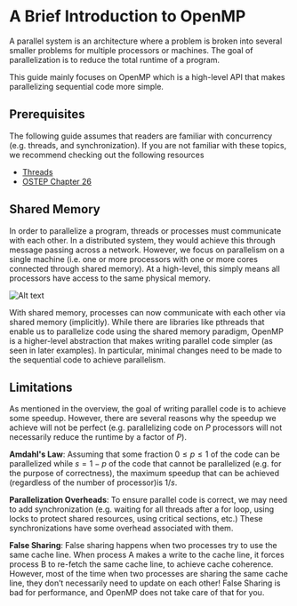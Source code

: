 # A Brief Introduction to OpenMP
A parallel system is an architecture where a problem is broken into several smaller problems for multiple processors or machines. The goal of parallelization is to reduce the total runtime of a program.

This guide mainly focuses on OpenMP which is a high-level API that makes parallelizing sequential code more simple.

## Prerequisites
The following guide assumes that readers are familiar with concurrency (e.g. threads, and synchronization). If you are not familiar with these topics, we recommend checking out the following resources
- [Threads](https://en.wikipedia.org/wiki/Thread_(computing))
- [OSTEP Chapter 26](https://pages.cs.wisc.edu/~remzi/OSTEP/threads-intro.pdf)

## Shared Memory
In order to parallelize a program, threads or processes must communicate with each other. In a distributed system, they would achieve this through message passing across a network. However, we focus on parallelism on a single machine (i.e. one or more processors with one or more cores connected through shared memory). At a high-level, this simply means all processors have access to the same physical memory.

![Alt text](https://www.tutorialspoint.com/inter_process_communication/images/shared_memory.jpg)

With shared memory, processes can now communicate with each other via shared memory (implicitly). While there are libraries like pthreads that enable us to parallelize code using the shared memory paradigm, OpenMP is a higher-level abstraction that makes writing parallel code simpler (as seen in later examples). In particular, minimal changes need to be made to the sequential code to achieve parallelism.


## Limitations
As mentioned in the overview, the goal of writing parallel code is to achieve some speedup. However, there are several reasons why the speedup we achieve will not be perfect (e.g. parallelizing code on $P$ processors will not necessarily reduce the runtime by a factor of $P$).

**Amdahl's Law**: Assuming that some fraction $0 \leq p \leq 1$ of the code can be parallelized while $s = 1 - p$ of the code that cannot be parallelized (e.g. for the purpose of correctness), the maximum speedup that can be achieved (regardless of the number of processor)is $1 / s$.

**Parallelization Overheads**: To ensure parallel code is correct, we may need to add synchronization (e.g. waiting for all threads after a for loop, using locks to protect shared resources, using critical sections, etc.) These synchronizations have some overhead associated with them.

**False Sharing**: False sharing happens when two processes try to use the same cache line. When process A makes a write to the cache line, it forces process B to re-fetch the same cache line, to achieve cache coherence. However, most of the time when two processes are sharing the same cache line, they don’t necessarily need to update on each other! False Sharing is bad for performance, and OpenMP does not take care of that for you.